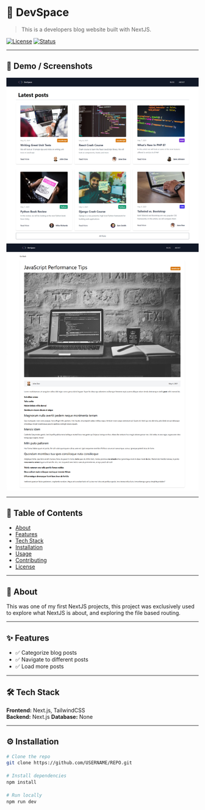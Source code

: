 # 🚀 DevSpace

> This is a developers blog website built with NextJS.

[![License](https://img.shields.io/badge/license-MIT-blue.svg)](LICENSE)
[![Status](https://img.shields.io/badge/status-repo%20only-active.svg)]()

---

## 📸 Demo / Screenshots

<p align="center">
  <img src="docs/DevSpace.png" alt="Devspace png" width="700">
  <img src="docs/DevSpace2.png" alt="Devspace2 png" width="700">
</p>

---

## 📖 Table of Contents

- [About](#about)
- [Features](#features)
- [Tech Stack](#tech-stack)
- [Installation](#installation)
- [Usage](#usage)
- [Contributing](#contributing)
- [License](#license)

---

## 📜 About

This was one of my first NextJS projects, this project was exclusively
used to explore what NextJS is about, and exploring the file based routing.

---

## ✨ Features

- ✅ Categorize blog posts
- ✅ Navigate to different posts
- ✅ Load more posts

---

## 🛠 Tech Stack

**Frontend:** Next.js, TailwindCSS  
**Backend:** Next.js
**Database:** None

---

## ⚙️ Installation

```bash
# Clone the repo
git clone https://github.com/USERNAME/REPO.git

# Install dependencies
npm install

# Run locally
npm run dev
```
